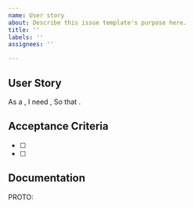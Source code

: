 ```yaml
---
name: User story
about: Describe this issue template's purpose here.
title: ''
labels: ''
assignees: ''

---
```


## User Story
As a <type of user>, 
I need <functionality>, 
So that <benefit>.  

## Acceptance Criteria
- [ ] 
- [ ] 


## Documentation
PROTO:
